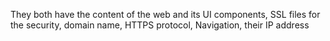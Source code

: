 They both have the content of the web and its UI components, SSL files for the security, domain name, HTTPS protocol, Navigation, their IP address